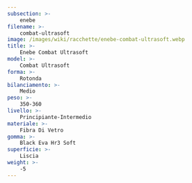 ```yaml
---
subsection: >-
    enebe
filename: >-
    combat-ultrasoft
image: /images/wiki/racchette/enebe-combat-ultrasoft.webp
title: >-
    Enebe Combat Ultrasoft
model: >-
    Combat Ultrasoft
forma: >-
    Rotonda
bilanciamento: >-
    Medio
peso: >-
    350-360
livello: >-
    Principiante-Intermedio
materiale: >-
    Fibra Di Vetro
gomma: >-
    Black Eva Hr3 Soft
superficie: >-
    Liscia
weight: >-
    -5
---
```

